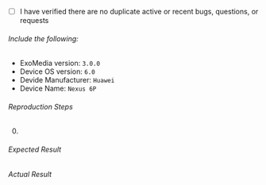 - [ ] I have verified there are no duplicate active or recent bugs, questions, or requests

###### Include the following:
 - ExoMedia version: `3.0.0`
 - Device OS version: `6.0`
 - Devide Manufacturer: `Huawei`
 - Device Name: `Nexus 6P`
 
###### Reproduction Steps
 0.  

###### Expected Result

###### Actual Result
